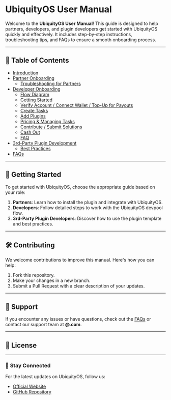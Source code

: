 # UbiquityOS User Manual

Welcome to the **UbiquityOS User Manual**! This guide is designed to help partners, developers, and plugin developers get started with UbiquityOS quickly and effectively. 
It includes step-by-step instructions, troubleshooting tips, and FAQs to ensure a smooth onboarding process.

---

## 📖 **Table of Contents**
- [Introduction](Introduction.md)
- [Partner Onboarding](Partner-Onboarding/Guide.md)
  - [Troubleshooting for Partners](Partner-Onboarding/Troubleshooting.md)
- [Developer Onboarding](Developer-Onboarding/Guide.md)
  - [Flow Diagram](Developer-Onboarding/Flow-Diagram.png)
  - [Getting Started](./getting-started/index.md)
  - [Verify Account / Connect Wallet / Top-Up for Payouts](./account-and-wallet/index.md)
  - [Create Tasks](./create-tasks/index.md)
  - [Add Plugins](./plugins/index.md)
  - [Pricing & Managing Tasks](./tasks-management/index.md)
  - [Contribute / Submit Solutions](./contribute-and-submit/index.md)
  - [Cash Out](./cash-out/index.md)
  - [FAQ](./faq/index.md)
- [3rd-Party Plugin Development](Plugin-Development/Template-Guide.md)
  - [Best Practices](Plugin-Development/Best-Practices.md)
- [FAQs](FAQs.md)

---

## 🚀 **Getting Started**
To get started with UbiquityOS, choose the appropriate guide based on your role:  
1. **Partners**: Learn how to install the plugin and integrate with UbiquityOS.  
2. **Developers**: Follow detailed steps to work with the UbiquityOS devpool flow.  
3. **3rd-Party Plugin Developers**: Discover how to use the plugin template and best practices.  

---

## 🛠️ **Contributing**
We welcome contributions to improve this manual. Here's how you can help:
1. Fork this repository.
2. Make your changes in a new branch.
3. Submit a Pull Request with a clear description of your updates.

---

## 📩 **Support**
If you encounter any issues or have questions, check out the [FAQs](FAQs.md) or contact our support team at **@.com**.

---

## 📄 **License**

---

### 🌟 **Stay Connected**
For the latest updates on UbiquityOS, follow us:
- [Official Website](https://www.ubiquityos.com)
- [GitHub Repository](https://github.com/ubiquity-os/)
